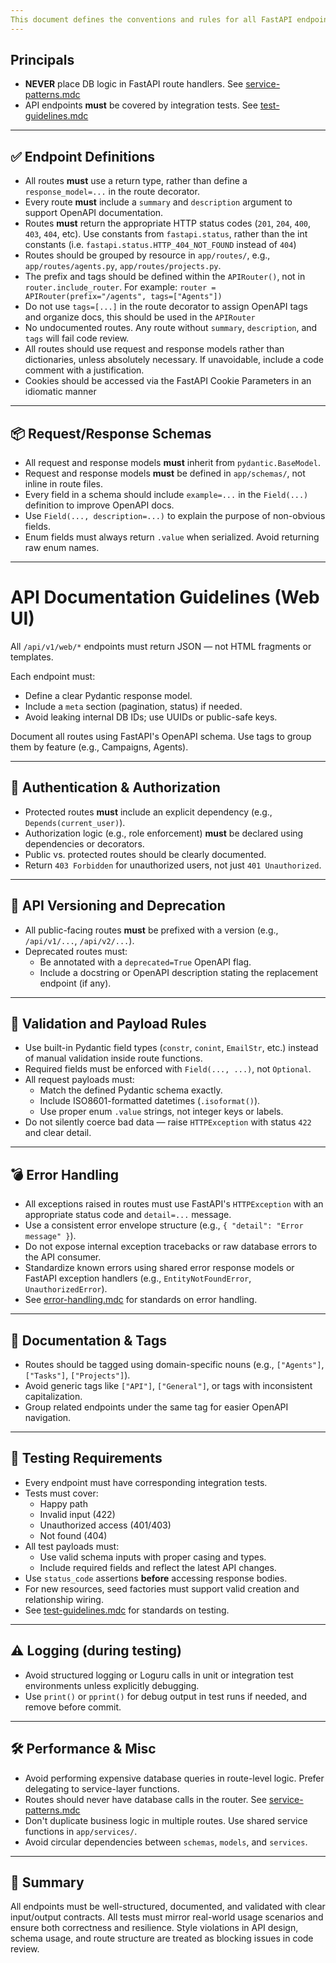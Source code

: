 ```yaml
---
This document defines the conventions and rules for all FastAPI endpoints in this project.
---
```


## Principals

- **NEVER** place DB logic in FastAPI route handlers. See [service-patterns.mdc](mdc:.cursor/rules/code/service-patterns.mdc)
- API endpoints **must** be covered by integration tests. See [test-guidelines.mdc](mdc:.cursor/rules/code/test-guidelines.mdc)

---

## ✅ Endpoint Definitions

- All routes **must** use a return type, rather than define a `response_model=...` in the route decorator.
- Every route **must** include a `summary` and `description` argument to support OpenAPI documentation.
- Routes **must** return the appropriate HTTP status codes (`201`, `204`, `400`, `403`, `404`, etc). Use constants from `fastapi.status`, rather than the int constants (i.e. `fastapi.status.HTTP_404_NOT_FOUND` instead of `404`)
- Routes should be grouped by resource in `app/routes/`, e.g., `app/routes/agents.py`, `app/routes/projects.py`.
- The prefix and tags should be defined within the `APIRouter()`, not in `router.include_router`. For example: `router = APIRouter(prefix="/agents", tags=["Agents"])`
- Do not use `tags=[...]` in the route decorator to assign OpenAPI tags and organize docs, this should be used in the `APIRouter`
- No undocumented routes. Any route without `summary`, `description`, and `tags` will fail code review.
- All routes should use request and response models rather than dictionaries, unless absolutely necessary. If unavoidable, include a code comment with a justification.
- Cookies should be accessed via the FastAPI Cookie Parameters in an idiomatic manner

---

## 📦 Request/Response Schemas

- All request and response models **must** inherit from `pydantic.BaseModel`.
- Request and response models **must** be defined in `app/schemas/`, not inline in route files.
- Every field in a schema should include `example=...` in the `Field(...)` definition to improve OpenAPI docs.
- Use `Field(..., description=...)` to explain the purpose of non-obvious fields.
- Enum fields must always return `.value` when serialized. Avoid returning raw enum names.

---

# API Documentation Guidelines (Web UI)

All `/api/v1/web/*` endpoints must return JSON — not HTML fragments or templates.

Each endpoint must:

- Define a clear Pydantic response model.
- Include a `meta` section (pagination, status) if needed.
- Avoid leaking internal DB IDs; use UUIDs or public-safe keys.

Document all routes using FastAPI's OpenAPI schema. Use tags to group them by feature (e.g., Campaigns, Agents).

---

## 🔐 Authentication & Authorization

- Protected routes **must** include an explicit dependency (e.g., `Depends(current_user)`).
- Authorization logic (e.g., role enforcement) **must** be declared using dependencies or decorators.
- Public vs. protected routes should be clearly documented.
- Return `403 Forbidden` for unauthorized users, not just `401 Unauthorized`.

---

## 🔁 API Versioning and Deprecation

- All public-facing routes **must** be prefixed with a version (e.g., `/api/v1/...`, `/api/v2/...`).
- Deprecated routes must:
  - Be annotated with a `deprecated=True` OpenAPI flag.
  - Include a docstring or OpenAPI description stating the replacement endpoint (if any).

---

## 🧪 Validation and Payload Rules

- Use built-in Pydantic field types (`constr`, `conint`, `EmailStr`, etc.) instead of manual validation inside route functions.
- Required fields must be enforced with `Field(..., ...)`, not `Optional`.
- All request payloads must:
  - Match the defined Pydantic schema exactly.
  - Include ISO8601-formatted datetimes (`.isoformat()`).
  - Use proper enum `.value` strings, not integer keys or labels.
- Do not silently coerce bad data — raise `HTTPException` with status `422` and clear detail.

---

## 💣 Error Handling

- All exceptions raised in routes must use FastAPI's `HTTPException` with an appropriate status code and `detail=...` message.
- Use a consistent error envelope structure (e.g., `{ "detail": "Error message" }`).
- Do not expose internal exception tracebacks or raw database errors to the API consumer.
- Standardize known errors using shared error response models or FastAPI exception handlers (e.g., `EntityNotFoundError`, `UnauthorizedError`).
- See [error-handling.mdc](mdc:.cursor/rules/code/error-handling.mdc) for standards on error handling.

---

## 📝 Documentation & Tags

- Routes should be tagged using domain-specific nouns (e.g., `["Agents"]`, `["Tasks"]`, `["Projects"]`).
- Avoid generic tags like `["API"]`, `["General"]`, or tags with inconsistent capitalization.
- Group related endpoints under the same tag for easier OpenAPI navigation.

---

## 🧪 Testing Requirements

- Every endpoint must have corresponding integration tests.
- Tests must cover:
  - Happy path
  - Invalid input (422)
  - Unauthorized access (401/403)
  - Not found (404)
- All test payloads must:
  - Use valid schema inputs with proper casing and types.
  - Include required fields and reflect the latest API changes.
- Use `status_code` assertions **before** accessing response bodies.
- For new resources, seed factories must support valid creation and relationship wiring.
- See [test-guidelines.mdc](mdc:.cursor/rules/code/test-guidelines.mdc) for standards on testing.

---

## ⚠️ Logging (during testing)

- Avoid structured logging or Loguru calls in unit or integration test environments unless explicitly debugging.
- Use `print()` or `pprint()` for debug output in test runs if needed, and remove before commit.

---

## 🛠️ Performance & Misc

- Avoid performing expensive database queries in route-level logic. Prefer delegating to service-layer functions.
- Routes should never have database calls in the router. See [service-patterns.mdc](mdc:.cursor/rules/code/service-patterns.mdc)
- Don't duplicate business logic in multiple routes. Use shared service functions in `app/services/`.
- Avoid circular dependencies between `schemas`, `models`, and `services`.

---

## 📌 Summary

All endpoints must be well-structured, documented, and validated with clear input/output contracts. All tests must mirror real-world usage scenarios and ensure both correctness and resilience. Style violations in API design, schema usage, and route structure are treated as blocking issues in code review.

